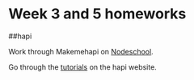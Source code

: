 # Week 3 and 5 homeworks

##hapi

Work through Makemehapi on [Nodeschool](http://nodeschool.io/).

Go through the [tutorials](http://hapijs.com/tutorials) on the hapi website.
